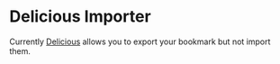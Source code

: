 # Delicious Importer

Currently [Delicious](https://delicious.com/settings/manage) allows you to export your bookmark but not import them.
